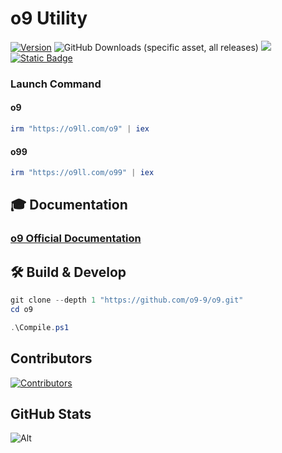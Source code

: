 # o9 Utility

[![Version](https://img.shields.io/github/v/release/o9-9/o9?color=%230567ff&label=Latest%20Release&style=for-the-badge)](https://github.com/o9-9/o9/releases/latest)
![GitHub Downloads (specific asset, all releases)](https://img.shields.io/github/downloads/o9-9/o9/o9.ps1?label=Total%20Downloads&style=for-the-badge)
[![](https://dcbadge.limes.pink/api/server/https://discord.com/users/1146203933811953713?theme=default-inverted&style=for-the-badge)](https://discord.com/users/1146203933811953713)
[![Static Badge](https://img.shields.io/badge/Documentation-_?style=for-the-badge&logo=bookstack&color=grey)](https://docs.o9ll.com/)


### Launch Command

#### o9

```ps1
irm "https://o9ll.com/o9" | iex
```
#### o99

```ps1
irm "https://o9ll.com/o99" | iex
```



## 🎓 Documentation

### [o9 Official Documentation](https://docs.o9ll.com/)


## 🛠️ Build & Develop

```ps1
git clone --depth 1 "https://github.com/o9-9/o9.git"
cd o9
```


```ps1
.\Compile.ps1
```


## Contributors

[![Contributors](https://contrib.rocks/image?repo=o9-9/o9)](https://github.com/o9-9/o9/graphs/contributors)

## GitHub Stats

![Alt](https://repobeats.axiom.co/api/embed/aad37eec9114c507f109d34ff8d38a59adc9503f.svg "Repobeats analytics image")
